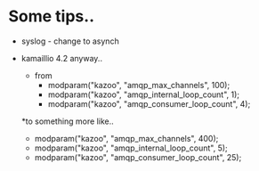 # Some tips..

* syslog - change to asynch


* kamaillio 4.2 anyway..
  * from
    * modparam("kazoo", "amqp_max_channels", 100);
    * modparam("kazoo", "amqp_internal_loop_count", 1);
    * modparam("kazoo", "amqp_consumer_loop_count", 4);

  *to something more like..
    * modparam("kazoo", "amqp_max_channels", 400);
    * modparam("kazoo", "amqp_internal_loop_count", 5);
    * modparam("kazoo", "amqp_consumer_loop_count", 25);
